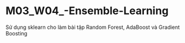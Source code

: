 # M03_W04_-Ensemble-Learning
Sử dụng sklearn cho làm bài tập Random Forest, AdaBoost và Gradient Boosting
